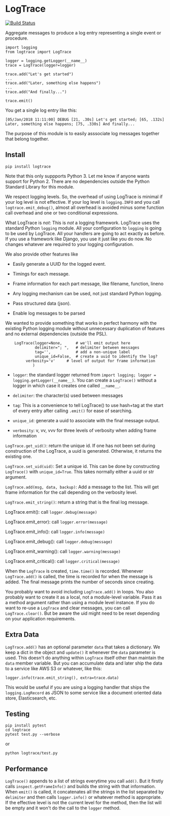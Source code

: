 LogTrace
========

[![Build Status](https://travis-ci.org/paul-wolf/logtrace.svg?branch=master)](https://travis-ci.org/paul-wolf/logtrace)

Aggregate messages to produce a log entry representing a single event or procedure.

```
import logging
from logtrace import LogTrace

logger = logging.getLogger(__name__)
trace = LogTrace(logger=logger)

trace.add("Let's get started")
...
trace.add("Later, something else happens")
...
trace.add("And finally...")

trace.emit()
```

You get a single log entry like this:

```
[05/Jan/2018 11:11:00] DEBUG [21, .30s] Let's get started; [65, .132s] Later, something else happens; [75, .330s] And finally...
```

The purpose of this module is to easily asssociate log messages
together that belong together.

Install
-------

	pip install logtrace

Note that this only suppports Python 3. Let me know if anyone wants support for Python 2. There are no dependencies outside the Python Standard Library for this module. 

We respect logging levels. So, the overhead of using LogTrace is minimal if your log level is not effective. If your log level is `logging.INFO` and you call `logtrace.emit_debug()`, almost all overhead is avoided minus some function call overhead and one or two conditional expressions. 

What LogTrace is *not*: This is *not* a logging framework. LogTrace uses the standard Python `logging` module. All your configuration to `logging` is going to be used by LogTrace. All your handlers are going to act exactly as before. If you use a framework like Django, you use it just like you do now. No changes whatever are required to your logging configuration. 

We also provide other features like

* Easily generate a UUID for the logged event.

* Timings for each message.

* Frame information for each part message, like filename, function, lineno

* Any logging mechanism can be used, not just standard Python logging.

* Pass structured data (json).

* Enable log messages to be parsed

We wanted to provide something that works in perfect harmony with the
existing Python logging module without unnecessary duplication of
features and no external dependencies (outside the PSL).

```
    LogTrace(logger=None,      # we'll emit output here
             delimiter="; ",   # delimiter between messages
             tag='',           # add a non-unique label 
             unique_id=False,  # create a uuid to identify the log?
	     verbosity='v'     # level of output for frame information
            )
```

* `logger`: the standard logger returned from `import logging; logger
  = logging.getLogger(__name__)`. You can create a `LogTrace()`
  without a logger in which case it creates one called `__name__`.

* `delimiter`: the character(s) used between messages

* `tag`: This is a convenience to tell LogTrace() to use hash+tag at
  the start of every entry after calling `.emit()` for ease of
  searching.

* `unique_id`: generate a uuid to associate with the final message output.

* `verbosity`: v, vv, vvv for three levels of verbosity when adding
  frame information

`LogTrace.get_uid()`: return the unique id. If one has not been set during construction of the LogTrace, a uuid is generated. Otherwise, it returns the existing one. 

`LogTrace.set_uid(uid)`: Set a unique id. This can be done by constructing `LogTrace()` with `unique_id=True`. This takes normally either a uuid or str argument.  

`LogTrace.add(msg, data, backup)`: Add a message to the list. This will get frame information for the call depending on the verbosity level. 

`LogTrace.emit_string()`: return a string that is the final log message.

LogTrace.emit(): call `logger.debug(message)` 

LogTrace.emit_error): call `logger.error(message)`

LogTrace.emit_info(): call `logger.info(message)`

LogTrace.emit_debug(): call `logger.debug(message)`

LogTrace.emit_warning(): call `logger.warning(message)`

LogTrace.emit_critical(): call `logger.critical(message)`

When the `LogTrace` is created, `time.time()` is recorded. Whenever `LogTrace.add()` is called, the time is recorded for when the message is added. The final message prints the number of seconds since creating.

You probably want to avoid including `LogTrace.add()` in loops. You also probably want to create it as a local, not a module-level variable. Pass it as a method argument rather than using a module level instance. If you do want to re-use a `LogTrace` and clear messages, you can call `LogTrace.clear()`. But be aware the uid might need to be reset depending on your application requirements. 

Extra Data
----------

`LogTrace.add()` has an optional parameter `data` that takes a dictionary. We keep a dict in the object and `update()` it whenever the `data` parameter is used. This doesn't do anything within `LogTrace` itself other than maintain the `data` member variable. But you can accumulate data and later ship the data to a service like AWS S3 or whatever, like this:

    logger.info(trace.emit_string(), extra=trace.data)

This would be useful if you are using a logging handler that ships the `logging.LogRecord` as JSON to some service like a document oriented data store, Elasticsearch, etc.

Testing
-------

	pip install pytest
	cd logtrace
 	pytest test.py --verbose

or

	python logtrace/test.py

Performance
-----------

`LogTrace()` appends to a list of strings everytime you call `add()`. But it firstly calls `inspect.getFrameInfo()` and builds the string with that information. When `emit()` is called, it concatenates all the strings in the list separated by `delimiter` and then calls `logger.info()` or whatever method is appropriate. If the effective level is not the current level for the method, then the list will be empty and it won't do the call to the `logger` method.
